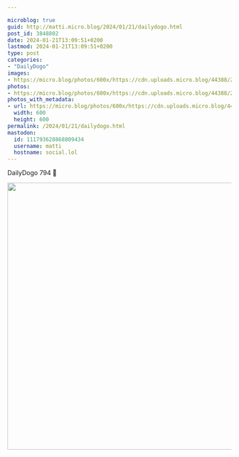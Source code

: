 ```yaml
---

microblog: true
guid: http://matti.micro.blog/2024/01/21/dailydogo.html
post_id: 3848802
date: 2024-01-21T13:09:51+0200
lastmod: 2024-01-21T13:09:51+0200
type: post
categories:
- "DailyDogo"
images:
- https://micro.blog/photos/600x/https://cdn.uploads.micro.blog/44388/2024/8561da35cf6b4785a3121f3f8719137a.jpg
photos:
- https://micro.blog/photos/600x/https://cdn.uploads.micro.blog/44388/2024/8561da35cf6b4785a3121f3f8719137a.jpg
photos_with_metadata:
- url: https://micro.blog/photos/600x/https://cdn.uploads.micro.blog/44388/2024/8561da35cf6b4785a3121f3f8719137a.jpg
  width: 600
  height: 600
permalink: /2024/01/21/dailydogo.html
mastodon:
  id: 111793628868809434
  username: matti
  hostname: social.lol
---
```

DailyDogo 794 🐶

<img src="https://micro.blog/photos/600x/https://blog.martin-haehnel.de/uploads/2024/8561da35cf6b4785a3121f3f8719137a.jpg" width="600" height="600" alt="" />
